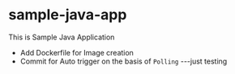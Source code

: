 # sample-java-app
This is Sample Java Application
- Add Dockerfile for Image creation
- Commit for Auto trigger on the basis of `Polling`
---just testing 
